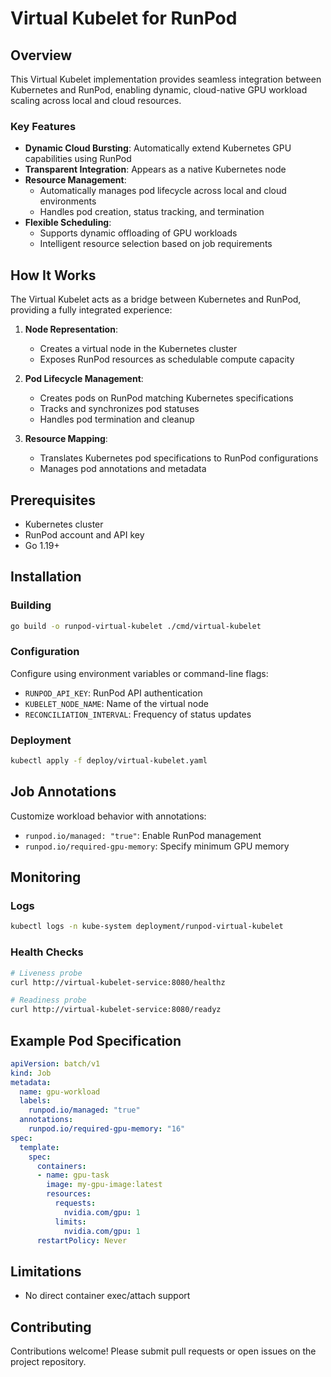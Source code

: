 # Virtual Kubelet for RunPod

## Overview

This Virtual Kubelet implementation provides seamless integration between Kubernetes and RunPod, enabling dynamic, cloud-native GPU workload scaling across local and cloud resources.

### Key Features

- **Dynamic Cloud Bursting**: Automatically extend Kubernetes GPU capabilities using RunPod
- **Transparent Integration**: Appears as a native Kubernetes node
- **Resource Management**:
   - Automatically manages pod lifecycle across local and cloud environments
   - Handles pod creation, status tracking, and termination
- **Flexible Scheduling**:
   - Supports dynamic offloading of GPU workloads
   - Intelligent resource selection based on job requirements

## How It Works

The Virtual Kubelet acts as a bridge between Kubernetes and RunPod, providing a fully integrated experience:

1. **Node Representation**:
   - Creates a virtual node in the Kubernetes cluster
   - Exposes RunPod resources as schedulable compute capacity

2. **Pod Lifecycle Management**:
   - Creates pods on RunPod matching Kubernetes specifications
   - Tracks and synchronizes pod statuses
   - Handles pod termination and cleanup

3. **Resource Mapping**:
   - Translates Kubernetes pod specifications to RunPod configurations
   - Manages pod annotations and metadata

## Prerequisites

- Kubernetes cluster
- RunPod account and API key
- Go 1.19+

## Installation

### Building

```bash
go build -o runpod-virtual-kubelet ./cmd/virtual-kubelet
```

### Configuration

Configure using environment variables or command-line flags:

- `RUNPOD_API_KEY`: RunPod API authentication
- `KUBELET_NODE_NAME`: Name of the virtual node
- `RECONCILIATION_INTERVAL`: Frequency of status updates

### Deployment

```bash
kubectl apply -f deploy/virtual-kubelet.yaml
```

## Job Annotations

Customize workload behavior with annotations:

- `runpod.io/managed: "true"`: Enable RunPod management
- `runpod.io/required-gpu-memory`: Specify minimum GPU memory

## Monitoring

### Logs
```bash
kubectl logs -n kube-system deployment/runpod-virtual-kubelet
```

### Health Checks
```bash
# Liveness probe
curl http://virtual-kubelet-service:8080/healthz

# Readiness probe
curl http://virtual-kubelet-service:8080/readyz
```

## Example Pod Specification

```yaml
apiVersion: batch/v1
kind: Job
metadata:
  name: gpu-workload
  labels:
    runpod.io/managed: "true"
  annotations:
    runpod.io/required-gpu-memory: "16"
spec:
  template:
    spec:
      containers:
      - name: gpu-task
        image: my-gpu-image:latest
        resources:
          requests:
            nvidia.com/gpu: 1
          limits:
            nvidia.com/gpu: 1
      restartPolicy: Never
```

## Limitations

- No direct container exec/attach support

## Contributing

Contributions welcome! Please submit pull requests or open issues on the project repository.